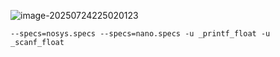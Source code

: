 ![image-20250724225020123](F:\ITS_Log\about_VSC\assets\image-20250724225020123.png)

`--specs=nosys.specs --specs=nano.specs -u _printf_float -u _scanf_float`